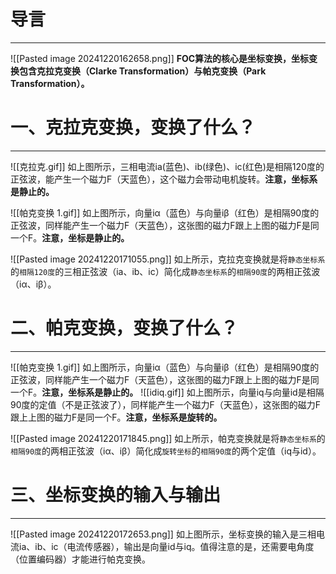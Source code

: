 # 导言
---
![[Pasted image 20241220162658.png]]
**FOC算法的核心是坐标变换，坐标变换包含克拉克变换（Clarke Transformation）与帕克变换（Park Transformation）。** 

# 一、克拉克变换，变换了什么？
---
![[克拉克.gif]]
如上图所示，三相电流ia(蓝色)、ib(绿色)、ic(红色)是相隔120度的正弦波，能产生一个磁力F（天蓝色），这个磁力会带动电机旋转。**注意，坐标系是静止的。**

![[帕克变换 1.gif]]
如上图所示，向量iα（蓝色）与向量iβ（红色）是相隔90度的正弦波，同样能产生一个磁力F（天蓝色），这张图的磁力F跟上上图的磁力F是同一个F。**注意，坐标是静止的。**

![[Pasted image 20241220171055.png]]
如上所示，克拉克变换就是将`静态坐标系`的`相隔120度`的三相正弦波（ia、ib、ic）简化成`静态坐标系`的`相隔90度`的两相正弦波（iα、iβ）。

# 二、帕克变换，变换了什么？
---

![[帕克变换 1.gif]]
如上图所示，向量iα（蓝色）与向量iβ（红色）是相隔90度的正弦波，同样能产生一个磁力F（天蓝色），这张图的磁力F跟上上图的磁力F是同一个F。**注意，坐标系是静止的。**
![[idiq.gif]]
如上图所示，向量iq与向量id是相隔90度的定值（不是正弦波了），同样能产生一个磁力F（天蓝色），这张图的磁力F跟上上图的磁力F是同一个F。**注意，坐标系是旋转的。**

![[Pasted image 20241220171845.png]]
如上所示，帕克变换就是将`静态坐标系`的`相隔90度`的两相正弦波（iα、iβ）简化成``旋转坐标``的``相隔90度``的两个定值（iq与id）。

# 三、坐标变换的输入与输出
---
![[Pasted image 20241220172653.png]]
如上图所示，坐标变换的输入是三相电流ia、ib、ic（电流传感器），输出是向量id与iq。值得注意的是，还需要电角度（位置编码器）才能进行帕克变换。

